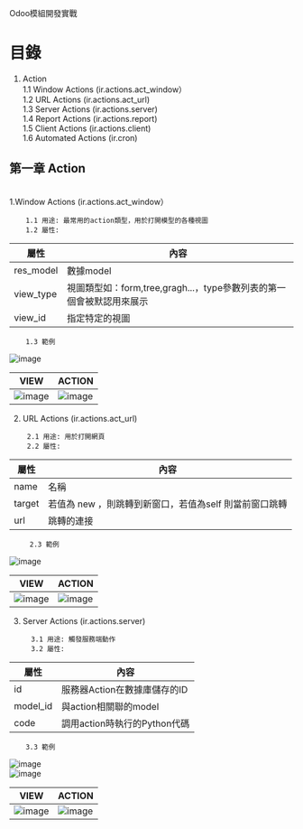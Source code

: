 Odoo模組開發實戰
# 目錄
 1.	Action 
    <br/>
    1.1 Window Actions (ir.actions.act_window）
    <br/>
    1.2 URL Actions (ir.actions.act_url)
    <br/>
    1.3 Server Actions (ir.actions.server)
    <br/>
    1.4 Report Actions (ir.actions.report)
    <br/>
    1.5 Client Actions (ir.actions.client)
    <br/>
    1.6 Automated Actions (ir.cron)
    
## 第一章 Action
<br/>
1.Window Actions (ir.actions.act_window）
      <br/>   
      
        1.1 用途: 最常用的action類型，用於打開模型的各種視圖    
        1.2 屬性: 
 
|  屬性 | 內容 | 
| --------  | -------- | 
| res_model | 數據model |  
| view_type | 視圖類型如：form,tree,gragh...，type參數列表的第一個會被默認用來展示 |
| view_id   | 指定特定的視圖|
     
        1.3 範例
![image](https://user-images.githubusercontent.com/90267374/133017141-03b48765-ae6f-479a-a596-16a18692d332.png)
      
| VIEW      | ACTION   | 
| --------  | -------- | 
|  ![image](https://user-images.githubusercontent.com/90267374/133016606-58fd20a1-baf7-4b38-aed4-d27867b33aeb.png) |  ![image](https://user-images.githubusercontent.com/90267374/133016564-47b5b2d4-92c1-4079-9116-d6593b136593.png) |

 2. URL Actions (ir.actions.act_url)
      <br/>
      
         2.1 用途: 用於打開網頁
         2.2 屬性: 
 
|  屬性 | 內容 | 
| --------  | -------- | 
| name   | 名稱 |  
| target |  若值為 new ，則跳轉到新窗口，若值為self 則當前窗口跳轉 |
| url    | 跳轉的連接 |
     
         2.3 範例       
![image](https://user-images.githubusercontent.com/90267374/133021095-441a1591-b9ae-46f9-9594-27de58cbe697.png)

| VIEW      | ACTION   | 
| --------  | -------- | 
|  ![image](https://user-images.githubusercontent.com/90267374/133020824-5bb7d0a1-48ce-4653-9e3e-775d3b663448.png) | ![image](https://user-images.githubusercontent.com/90267374/133020711-fdb70845-af8f-43c9-ab0c-c360742ca84f.png) |

3. Server Actions (ir.actions.server)
      <br/>
      
         3.1 用途: 觸發服務端動作
         3.2 屬性: 

|  屬性 | 內容 | 
| --------  | -------- | 
| id        | 服務器Action在數據庫儲存的ID |  
| model_id  | 與action相關聯的model |
| code      | 調用action時執行的Python代碼|
        
        3.3 範例       
![image](https://user-images.githubusercontent.com/90267374/133039405-4698cf3d-ffb8-4800-a63b-f21a4b63d729.png)
<br/>
![image](https://user-images.githubusercontent.com/90267374/133039494-deb4ba7b-f7dd-49b6-900d-8d8451f584aa.png)


| VIEW      | ACTION   | 
| --------  | -------- | 
|![image](https://user-images.githubusercontent.com/90267374/133039789-65901def-d147-409d-80be-faaf8ca3ee43.png)| ![image](https://user-images.githubusercontent.com/90267374/133039673-a4f2ac7b-bb57-481d-bc81-b4bc1bbcf521.png)|

